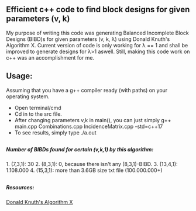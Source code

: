 
## Efficient c++ code to find block designs for given parameters (v, k)
My purpose of writing this code was generating Balanced Incomplete Block Designs (BIBD)s for given parameters (v, k, λ) using Donald Knuth's Algorithm X.
Current version of code is only working for λ == 1 and shall be improved to generate designs for λ>1 aswell. Still, making this code work on c++ was an accomplishment for me.

## Usage:
Assuming that you have a g++ compiler ready (with paths) on your operating system.
+ Open terminal/cmd
+ Cd in to the src file.
+ After changing parameters v,k in main(), you can just simply g++ main.cpp Combinations.cpp IncidenceMatrix.cpp -std=c++17
+ To see results, simply type ./a.out

##
<h5>Number of BIBDs found for certain (v,k,1) by this algorithm:</h5>
1. (7,3,1): 30
2. (8,3,1): 0, because there isn't any (8,3,1)-BIBD.
3. (13,4,1): 1.108.000
4. (15,3,1): more than 3.6GB size txt file (100.000.000+)

##
<h5>Resources:</h6>
<a href='https://www.ocf.berkeley.edu/~jchu/publicportal/sudoku/0011047.pdf'>Donald Knuth's Algorithm X</a>
